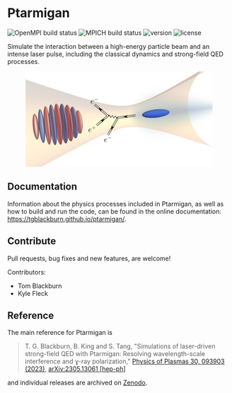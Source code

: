 # Ptarmigan

![OpenMPI build status](https://github.com/tgblackburn/ptarmigan/actions/workflows/open-mpi.yml/badge.svg) ![MPICH build status](https://github.com/tgblackburn/ptarmigan/actions/workflows/mpich.yml/badge.svg) ![version](https://img.shields.io/github/v/release/tgblackburn/ptarmigan?include_prereleases) ![license](https://img.shields.io/github/license/tgblackburn/ptarmigan)

Simulate the interaction between a high-energy particle beam and an intense laser pulse, including the classical dynamics and strong-field QED processes.

<p align="center">
  <img src="docs/img/collision.png" alt="A laser pulse (left) collides with a beam of electrons (right), lauching an electromagnetic shower">
</p>

## Documentation

Information about the physics processes included in Ptarmigan, as well as how to build and run the code, can be found in the online documentation: https://tgblackburn.github.io/ptarmigan/.

## Contribute

Pull requests, bug fixes and new features, are welcome!

Contributors:

* Tom Blackburn
* Kyle Fleck

## Reference

The main reference for Ptarmigan is

> T. G. Blackburn, B. King and S. Tang,
"Simulations of laser-driven strong-field QED with Ptarmigan: Resolving wavelength-scale interference and ɣ-ray polarization,"
[Physics of Plasmas 30, 093903 (2023)](https://doi.org/10.1063/5.0159963),
[arXiv:2305.13061 \[hep-ph\]](https://arxiv.org/abs/2305.13061)

and individual releases are archived on [Zenodo](https://doi.org/10.5281/zenodo.7956999).